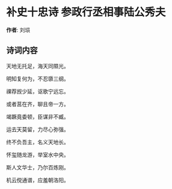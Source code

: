# 补史十忠诗 参政行丞相事陆公秀夫

**作者**: 刘埙

## 诗词内容

天地无托足，海天同隰光。

明知复何为，不忍隳三纲。

祼荐觊少延，讴歌宁远忘。

或者莒在齐，聊且帝一方。

竭蹶竟委顿，臣谋非不臧。

运去天莫留，力尽心弥强。

终不负吾主，名义天地长。

怀玺随龙游，举室水中央。

斯人文华士，乃尔百炼刚。

机云傥通谱，应羞朝洛阳。

